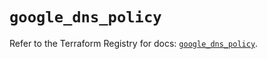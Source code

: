 # `google_dns_policy`

Refer to the Terraform Registry for docs: [`google_dns_policy`](https://registry.terraform.io/providers/hashicorp/google-beta/5.39.0/docs/resources/google_dns_policy).
